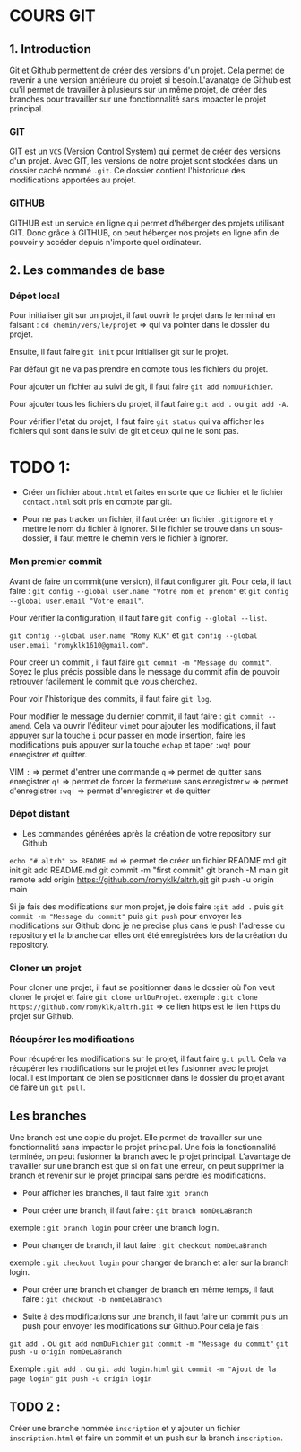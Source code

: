 # COURS GIT

## 1. Introduction

Git et Github permettent de créer des versions d'un projet. Cela permet de revenir à une version antérieure du projet si besoin.L'avanatge de Github est qu'il permet de travailler à plusieurs sur un même projet, de créer des branches pour travailler sur une fonctionnalité sans impacter le projet principal.


### GIT 

GIT est un `VCS` (Version Control System) qui permet de créer des versions d'un projet. Avec GIT, les versions de notre projet sont stockées dans un dossier caché nommé `.git`. Ce dossier contient l'historique des modifications apportées au projet.


### GITHUB

GITHUB est un service en ligne qui permet d'héberger des projets utilisant GIT. Donc grâce à GITHUB, on peut héberger nos projets en ligne afin de pouvoir y accéder depuis n'importe quel ordinateur.

## 2. Les commandes de base

### Dépot local

Pour initialiser git sur un projet, il faut ouvrir le projet dans le terminal en faisant : `cd chemin/vers/le/projet` => qui va pointer dans le dossier du projet. 

Ensuite, il faut faire `git init` pour initialiser git sur le projet.

Par défaut git ne va pas prendre en compte tous les fichiers du projet. 

Pour ajouter un fichier au suivi de git, il faut faire `git add nomDuFichier`. 

Pour ajouter tous les fichiers du projet, il faut faire `git add .` ou `git add -A`.

Pour vérifier l'état du projet, il faut faire `git status` qui va afficher les fichiers qui sont dans le suivi de git et ceux qui ne le sont pas.

# TODO 1: 
- Créer un fichier `about.html` et faites en sorte que ce fichier et le fichier `contact.html` soit pris en compte par git.


- Pour ne pas tracker un fichier, il faut créer un fichier `.gitignore` et y mettre le nom du fichier à ignorer. Si le fichier se trouve dans un sous-dossier, il faut mettre le chemin vers le fichier à ignorer.

### Mon premier commit

Avant de faire un commit(une version), il faut configurer git. 
Pour cela, il faut faire :
`git config --global user.name "Votre nom et prenom"` et 
`git config --global user.email "Votre email"`.

Pour vérifier la configuration, il faut faire `git config --global --list`.

`git config --global user.name "Romy KLK"` et 
`git config --global user.email "romyklk1610@gmail.com"`.

Pour créer un commit , il faut faire 
`git commit -m "Message du commit"`. Soyez le plus précis possible dans le message du commit afin de pouvoir retrouver facilement le commit que vous cherchez.

Pour voir l'historique des commits, il faut faire `git log`.


Pour modifier le message du dernier commit, il faut faire :
`git commit --amend`. Cela va ouvrir l'éditeur `vim`et pour ajouter les modifications, il faut appuyer sur la touche `i` pour passer en mode insertion, faire les modifications puis appuyer sur la touche `echap` et taper `:wq!` pour enregistrer et quitter.

VIM
`:` => permet d'entrer une commande
`q` => permet de quitter sans enregistrer
`q!` => permet de forcer la fermeture sans enregistrer
`w` => permet d'enregistrer
`:wq!` => permet d'enregistrer et de quitter

### Dépot distant

- Les commandes générées après la création de votre repository sur Github

`echo "# altrh" >> README.md` => permet de créer un fichier README.md
git init
git add README.md
git commit -m "first commit"
git branch -M main
git remote add origin https://github.com/romyklk/altrh.git
git push -u origin main

Si je fais des modifications sur mon projet, je dois faire :`git add .` 
puis `git commit -m "Message du commit"` 
puis `git push` pour envoyer les modifications sur Github donc je ne precise plus dans le push l'adresse du repository et la branche car elles ont été enregistrées lors de la création du repository.

### Cloner un projet

Pour cloner une projet, il faut se positionner dans le dossier où l'on veut cloner le projet et faire `git clone urlDuProjet`.
exemple : `git clone https://github.com/romyklk/altrh.git` => ce lien https est le lien https du projet sur Github.

### Récupérer les modifications

Pour récupérer les modifications sur le projet, il faut faire `git pull`. Cela va récupérer les modifications sur le projet et les fusionner avec le projet local.Il est important de bien se positionner dans le dossier du projet avant de faire un `git pull`.

## Les branches

Une branch est une copie du projet. Elle permet de travailler sur une fonctionnalité sans impacter le projet principal. Une fois la fonctionnalité terminée, on peut fusionner la branch avec le projet principal. L'avantage de travailler sur une branch est que si on fait une erreur, on peut supprimer la branch et revenir sur le projet principal sans perdre les modifications.

- Pour afficher les branches, il faut faire :`git branch`

- Pour créer une branch, il faut faire : `git branch nomDeLaBranch`

exemple : `git branch login` pour créer une branch login.

- Pour changer de branch, il faut faire : `git checkout nomDeLaBranch`

exemple : `git checkout login` pour changer de branch et aller sur la branch login.

- Pour créer une branch et changer de branch en même temps, il faut faire : `git checkout -b nomDeLaBranch`

- Suite à des modifications sur une branch, il faut faire un commit puis un push pour envoyer les modifications sur Github.Pour cela je fais :

`git add .` ou `git add nomDuFichier`
`git commit -m "Message du commit"`
`git push -u origin nomDeLaBranch`

Exemple :   `git add .` ou `git add login.html`
            `git commit -m "Ajout de la page login"`
            `git push -u origin login`

## TODO 2 :
Créer une branche nommée `inscription` et y ajouter un fichier `inscription.html` et faire un commit et un push sur la branch `inscription`.
